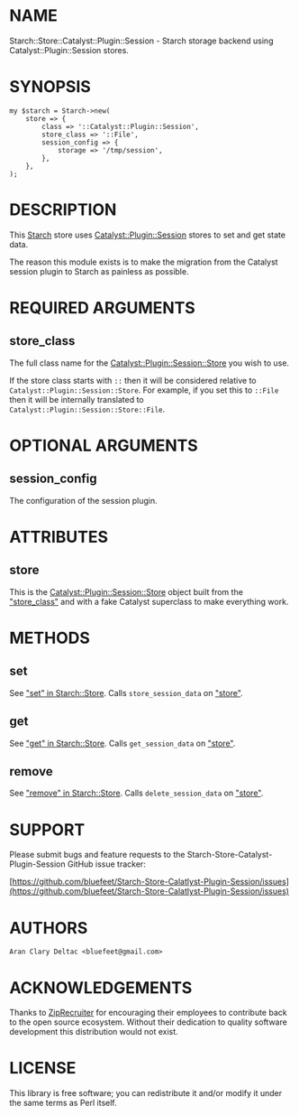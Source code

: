 # NAME

Starch::Store::Catalyst::Plugin::Session - Starch storage backend using
Catalyst::Plugin::Session stores.

# SYNOPSIS

    my $starch = Starch->new(
        store => {
            class => '::Catalyst::Plugin::Session',
            store_class => '::File',
            session_config => {
                storage => '/tmp/session',
            },
        },
    );

# DESCRIPTION

This [Starch](https://metacpan.org/pod/Starch) store uses [Catalyst::Plugin::Session](https://metacpan.org/pod/Catalyst::Plugin::Session) stores
to set and get state data.

The reason this module exists is to make the migration from
the Catalyst session plugin to Starch as painless as possible.

# REQUIRED ARGUMENTS

## store\_class

The full class name for the [Catalyst::Plugin::Session::Store](https://metacpan.org/pod/Catalyst::Plugin::Session::Store) you
wish to use.

If the store class starts with `::` then it will be considered
relative to `Catalyst::Plugin::Session::Store`.  For example, if
you set this to `::File` then it will be internally translated to
`Catalyst::Plugin::Session::Store::File`.

# OPTIONAL ARGUMENTS

## session\_config

The configuration of the session plugin.

# ATTRIBUTES

## store

This is the [Catalyst::Plugin::Session::Store](https://metacpan.org/pod/Catalyst::Plugin::Session::Store) object built from the
["store\_class"](#store_class) and with a fake Catalyst superclass to make everything
work.

# METHODS

## set

See ["set" in Starch::Store](https://metacpan.org/pod/Starch::Store#set).  Calls `store_session_data` on ["store"](#store).

## get

See ["get" in Starch::Store](https://metacpan.org/pod/Starch::Store#get).  Calls `get_session_data` on ["store"](#store).

## remove

See ["remove" in Starch::Store](https://metacpan.org/pod/Starch::Store#remove).  Calls `delete_session_data` on ["store"](#store).

# SUPPORT

Please submit bugs and feature requests to the
Starch-Store-Catalyst-Plugin-Session GitHub issue tracker:

[https://github.com/bluefeet/Starch-Store-Calatlyst-Plugin-Session/issues](https://github.com/bluefeet/Starch-Store-Calatlyst-Plugin-Session/issues)

# AUTHORS

    Aran Clary Deltac <bluefeet@gmail.com>

# ACKNOWLEDGEMENTS

Thanks to [ZipRecruiter](https://www.ziprecruiter.com/)
for encouraging their employees to contribute back to the open
source ecosystem.  Without their dedication to quality software
development this distribution would not exist.

# LICENSE

This library is free software; you can redistribute it and/or modify
it under the same terms as Perl itself.
